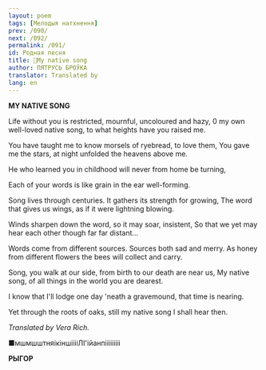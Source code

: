 ```yaml
---
layout: poem
tags: [Мелодыя натхнення]
prev: /090/
next: /092/
permalink: /091/
id: Родная песня
title: 🚧My native song
author: ПЯТРУСЬ БРОЎКА
translator: Translated by 
lang: en
---
```



 
**MY NATIVE SONG**

Life without you is restricted, mournful, uncoloured and hazy, 0 my own well-loved native song, to what heights have you raised me.

You have taught me to know morsels of ryebread, to love them, You gave me the stars, at night unfolded the heavens above me.

He who learned you in childhood will never from home be turning,

Each of your words is like grain in the ear well-forming.

Song lives through centuries. It gathers its strength for growing, The word that gives us wings, as if it were lightning blowing.

Winds sharpen down the word, so it may soar, insistent, So that we yet may hear each other though far far distant...

Words come from different sources. Sources both sad and merry. As honey from different flowers the bees will collect and carry.

Song, you walk at our side, from birth to our death are near us, My native song, of all things in the world you are dearest.

I know that I'll lodge one day 'neath a gravemound, that time is nearing.

Yet through the roots of oaks, still my native song I shall hear then.

_Translated by Vera Rich._

■мшмшштняікіншііііЛІ'ійанпііііііііі

**РЫГОР**
